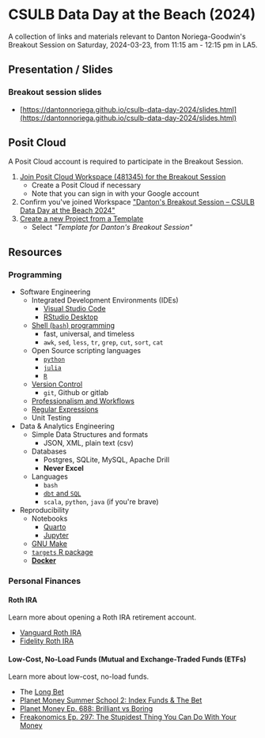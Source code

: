 # CSULB Data Day at the Beach (2024)

A collection of links and materials relevant to Danton Noriega-Goodwin's Breakout Session on Saturday, 2024-03-23, from 11:15 am - 12:15 pm in LA5.

## Presentation / Slides

### Breakout session slides  

* [https://dantonnoriega.github.io/csulb-data-day-2024/slides.html](https://dantonnoriega.github.io/csulb-data-day-2024/slides.html)

## Posit Cloud

A Posit Cloud account is required to participate in the Breakout Session.

1. [Join Posit Cloud Workspace (481345) for the Breakout Session](https://posit.cloud/spaces/481345/join?access_code=OWTfflhnFL9suhf5_VzxftqMS22roQhLDQIdGFWg)
    - Create a Posit Cloud if necessary
    - Note that you can sign in with your Google account
2. Confirm you've joined Workspace ["Danton's Breakout Session – CSULB Data Day at the Beach 2024"](https://posit.cloud/spaces/481345)
3. [Create a new Project from a Template](https://posit.cloud/learn/guide#create-project-from-template)
    - Select _"Template for Danton's Breakout Session"_

## Resources 

### Programming

- Software Engineering
  - Integrated Development Environments (IDEs)
    - [Visual Studio Code](https://code.visualstudio.com)
    - [RStudio Desktop](https://posit.co/download/rstudio-desktop/)
  - [Shell (`bash`) programming](https://datascienceatthecommandline.com)
    - fast, universal, and timeless
    - `awk`, `sed`, `less`, `tr`, `grep`, `cut`, `sort`, `cat`
  - Open Source scripting languages
    - [`python`](https://wesmckinney.com/book/)
    - [`julia`](https://julialang.org)
    - [`R`](https://r4ds.hadley.nz)
  - [Version Control](https://happygitwithr.com)
    - `git`, Github or gitlab
  - [Professionalism and Workflows](https://vdsbook.com/01-veridical_ds)
  - [Regular Expressions](https://regex101.com)
  - Unit Testing
- Data & Analytics Engineering
  - Simple Data Structures and formats
    - JSON, XML, plain text (csv)
  - Databases
    - Postgres, SQLite, MySQL, Apache Drill
    - **Never Excel**
  - Languages
    - `bash`
    - [`dbt` and `SQL`](https://www.getdbt.com)
    - `scala`, `python`, `java` (if you're brave)
- Reproducibility
  - Notebooks
    - [Quarto](https://quarto.org)
    - [Jupyter](https://jupyter.org)
  - [GNU Make](https://www.gnu.org/software/make/)
  - [`targets` R package](https://docs.ropensci.org/targets/)
  - [**Docker**](https://github.com/RamiKrispin/vscode-r)

### Personal Finances

#### Roth IRA

Learn more about opening a Roth IRA retirement account.

- [Vanguard Roth IRA](https://investor.vanguard.com/accounts-plans/iras/roth-ira)
- [Fidelity Roth IRA](https://www.fidelity.com/retirement-ira/overview)

#### Low-Cost, No-Load Funds (Mutual and Exchange-Traded Funds (ETFs)

Learn more about low-cost, no-load funds.

- The [Long Bet](https://longbets.org/362/)
- [Planet Money Summer School 2: Index Funds & The Bet](https://www.npr.org/2021/07/29/1022440582/planet-money-summer-school-2-index-funds-the-bet)
- [Planet Money Ep. 688: Brilliant vs Boring](https://www.npr.org/sections/money/2016/03/04/469247400/episode-688-brilliant-vs-boring)
- [Freakonomics Ep. 297: The Stupidest Thing You Can Do With Your Money](https://freakonomics.com/podcast/the-stupidest-thing-you-can-do-with-your-money/)
